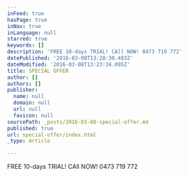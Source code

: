 ```yaml
---
inFeed: true
hasPage: true
inNav: true
inLanguage: null
starred: true
keywords: []
description: 'FREE 10-days TRIAL! CAll NOW! 0473 719 772'
datePublished: '2016-03-08T13:28:30.483Z'
dateModified: '2016-03-08T13:23:34.095Z'
title: SPECIAL OFFER
author: []
authors: []
publisher:
  name: null
  domain: null
  url: null
  favicon: null
sourcePath: _posts/2016-03-08-special-offer.md
published: true
url: special-offer/index.html
_type: Article

---
```

FREE 10-days TRIAL! CAll NOW! 0473 719 772